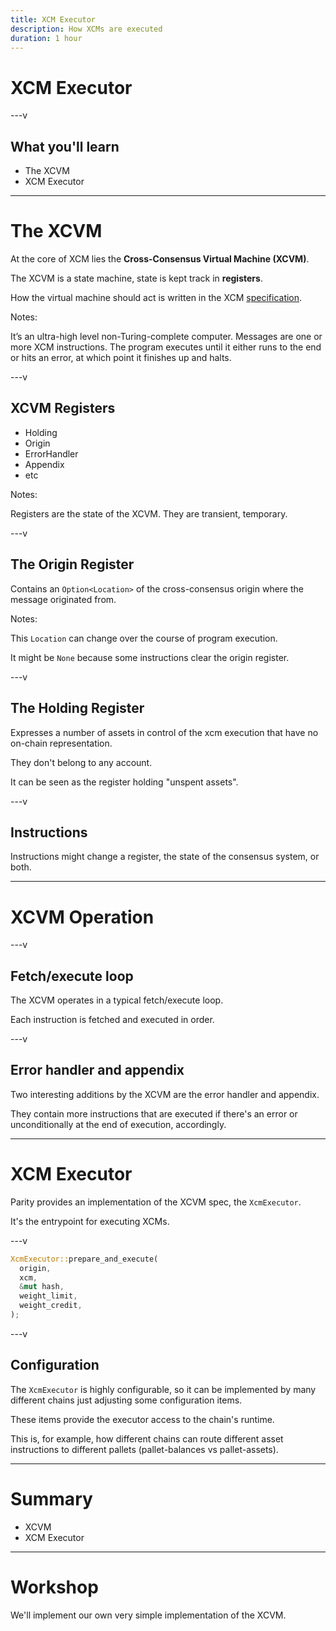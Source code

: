 ```yaml
---
title: XCM Executor
description: How XCMs are executed
duration: 1 hour
---
```


# XCM Executor

---v

## What you'll learn

- The XCVM
- XCM Executor

---

# The XCVM

At the core of XCM lies the **Cross-Consensus Virtual Machine (XCVM)**.

The XCVM is a state machine, state is kept track in **registers**.

How the virtual machine should act is written in the XCM [specification](https://github.com/paritytech/xcm-format).

Notes:

It’s an ultra-high level non-Turing-complete computer.
Messages are one or more XCM instructions.
The program executes until it either runs to the end or hits an error, at which point it finishes up and halts.

---v

## XCVM Registers

- Holding
- Origin
- ErrorHandler
- Appendix
- etc

Notes:

Registers are the state of the XCVM.
They are transient, temporary.

---v

## The Origin Register

Contains an `Option<Location>` of the cross-consensus origin where the message originated from.

Notes:

This `Location` can change over the course of program execution.

It might be `None` because some instructions clear the origin register.

---v

## The Holding Register

Expresses a number of assets in control of the xcm execution that have no on-chain representation.

They don't belong to any account.

It can be seen as the register holding "unspent assets".

---v

## Instructions

Instructions might change a register, the state of the consensus system, or both.

---

# XCVM Operation

---v

## Fetch/execute loop

The XCVM operates in a typical fetch/execute loop.

Each instruction is fetched and executed in order.

---v

## Error handler and appendix

Two interesting additions by the XCVM are the error handler and appendix.

They contain more instructions that are executed if there's an error or unconditionally
at the end of execution, accordingly.

---

# XCM Executor

Parity provides an implementation of the XCVM spec, the `XcmExecutor`.

It's the entrypoint for executing XCMs.

---v

<pba-flex center>

```rust
XcmExecutor::prepare_and_execute(
  origin,
  xcm,
  &mut hash,
  weight_limit,
  weight_credit,
);
```

---v

## Configuration

The `XcmExecutor` is highly configurable, so it can be implemented by many different chains
just adjusting some configuration items.

These items provide the executor access to the chain's runtime.

This is, for example, how different chains can route different asset instructions to different
pallets (pallet-balances vs pallet-assets).

---

# Summary

- XCVM
- XCM Executor

---

# Workshop

We'll implement our own very simple implementation of the XCVM.
